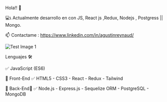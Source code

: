 Hola!! 👋

💻📞 Actualmente desarrollo en con JS, React js ,Redux, Nodejs , Postgress || Mongo.

📫  Contactame :  https://www.linkedin.com/in/agustinreynaud/


![Test Image 1](https://github.com/AgustinReynaud/AgustinReynaud/blob/main/Images/image.png)


Lenguajes 🛠️

✅ JavaScript (ES6)

🔶 Front-End 
✅ HTML5 - CSS3 - React -  Redux - Tailwind 

🔶 Back-End🔩
✅ Node.js - Express.js - Sequelize ORM - PostgreSQL  - MongoDB 
